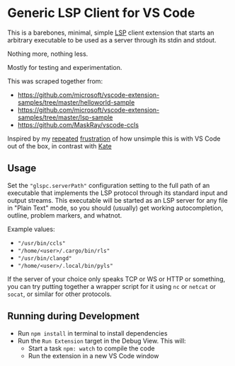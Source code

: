 # Generic LSP Client for VS Code

This is a barebones, minimal, simple [LSP](https://langserver.org/) client extension that starts an arbitrary executable to be used as a server through its stdin and stdout.

Nothing more, nothing less.

Mostly for testing and experimentation.

This was scraped together from:
  - https://github.com/microsoft/vscode-extension-samples/tree/master/helloworld-sample
  - https://github.com/microsoft/vscode-extension-samples/tree/master/lsp-sample
  - https://github.com/MaskRay/vscode-ccls

Inspired by my [repeated](https://twitter.com/torokati44/status/1214988526460256256) [frustration](https://twitter.com/torokati44/status/1291353494440554496) of how unsimple this is with VS Code out of the box, in contrast with [Kate](https://kate-editor.org/)

## Usage

Set the `"glspc.serverPath"` configuration setting to the full path of an executable that
implements the LSP protocol through its standard input and output streams.
This executable will be started as an LSP server for any file in "Plain Text" mode, so
you should (usually) get working autocompletion, outline, problem markers, and whatnot.

Example values:
  - `"/usr/bin/ccls"`
  - `"/home/<user>/.cargo/bin/rls"`
  - `"/usr/bin/clangd"`
  - `"/home/<user>/.local/bin/pyls"`

If the server of your choice only speaks TCP or WS or HTTP or something, you can try putting together
a wrapper script for it using `nc` or `netcat` or `socat`, or similar for other protocols.

## Running during Development

  - Run `npm install` in terminal to install dependencies
  - Run the `Run Extension` target in the Debug View. This will:
    - Start a task `npm: watch` to compile the code
    - Run the extension in a new VS Code window
